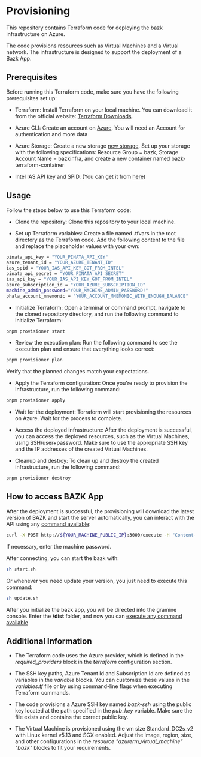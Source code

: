 # Provisioning

This repository contains Terraform code for deploying the bazk infrastructure on Azure.

The code provisions resources such as Virtual Machines and a Virtual network. The infrastructure is designed to support the deployment of a Bazk App.

## Prerequisites

Before running this Terraform code, make sure you have the following prerequisites set up:

- Terraform: Install Terraform on your local machine. You can download it from the official website: [Terraform Downloads](https://developer.hashicorp.com/terraform/downloads).

- Azure CLI: Create an account on [Azure](https://portal.azure.com//). You will need an Account for authentication and more data

- Azure Storage: Create a new storage [new storage](https://portal.azure.com/#view/HubsExtension/BrowseResource/resourceType/Microsoft.Storage%2FStorageAccounts). Set up your storage with the following specifications: Resource Group = bazk, Storage Account Name = bazkinfra, and create a new container named bazk-terraform-container

- Intel IAS API key and SPID. (You can get it from [here](https://api.portal.trustedservices.intel.com/EPID-attestation))

## Usage

Follow the steps below to use this Terraform code:

- Clone the repository: Clone this repository to your local machine.

- Set up Terraform variables: Create a file named .tfvars in the root directory as the Terraform code. Add the following content to the file and replace the placeholder values with your own:
```bash
pinata_api_key = "YOUR_PINATA_API_KEY"
azure_tenant_id = "YOUR_AZURE_TENANT_ID"
ias_spid = "YOUR_IAS_API_KEY_GOT_FROM_INTEL"
pinata_api_secret = "YOUR_PINATA_API_SECRET"
ias_api_key = "YOUR_IAS_API_KEY_GOT_FROM_INTEL"
azure_subscription_id = "YOUR_AZURE_SUBSCRIPTION_ID"
machine_admin_password="YOUR_MACHINE_ADMIN_PASSWORD!"
phala_account_mnemonic = "YOUR_ACCOUNT_MNEMONIC_WITH_ENOUGH_BALANCE"
```

- Initialize Terraform: Open a terminal or command prompt, navigate to the cloned repository directory, and run the following command to initialize Terraform:

```bash
pnpm provisioner start
```

- Review the execution plan: Run the following command to see the execution plan and ensure that everything looks correct:

```bash
pnpm provisioner plan
```
Verify that the planned changes match your expectations.

- Apply the Terraform configuration: Once you're ready to provision the infrastructure, run the following command:

```bash
pnpm provisioner apply
```

- Wait for the deployment: Terraform will start provisioning the resources on Azure. Wait for the process to complete.

- Access the deployed infrastructure: After the deployment is successful, you can access the deployed resources, such as the Virtual Machines, using SSH/user+password. Make sure to use the appropriate SSH key and the IP addresses of the created Virtual Machines.

- Cleanup and destroy: To clean up and destroy the created infrastructure, run the following command:

```bash
pnpm provisioner destroy
```

## How to access BAZK App
After the deployment is successful, the provisioning will download the latest version of BAZK and start the server automatically, you can interact with the API using any [command available](../../README.md):

```bash
curl -X POST http://${YOUR_MACHINE_PUBLIC_IP}:3000/execute -H "Content-Type: application/json" -d '["/app/bin/new_constrained", "challenge", 10, 256, "my ceremony name", "my ceremony description", 1709221725]'
```

If necessary, enter the machine password.

After connecting, you can start the bazk with:

```bash
sh start.sh
```

Or whenever you need update your version, you just need to execute this command:

```bash
sh update.sh
```

After you initialize the bazk app, you will be directed into the gramine console. Enter the **/dist** folder, and now you can [execute any command available](../../README.md)

## Additional Information

- The Terraform code uses the Azure provider, which is defined in the *required_providers* block in the *terraform* configuration section.

- The SSH key paths, Azure Tenant Id and Subscription Id are defined as variables in the *variable* blocks. You can customize these values in the *variables.tf* file or by using command-line flags when executing Terraform commands.

- The code provisions a Azure SSH key named *bazk-ssh* using the public key located at the path specified in the *pub_key* variable. Make sure the file exists and contains the correct public key.

- The Virtual Machine is provisioned using the vm size Standard_DC2s_v2 with Linux kernel v5.13 and SGX enabled. Adjust the image, region, size, and other configurations in the *resource "azurerm_virtual_machine" "bazk"* blocks to fit your requirements.

